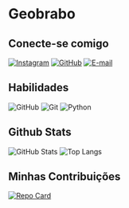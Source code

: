 # Geobrabo

## Conecte-se comigo
[![Instagram](https://img.shields.io/badge/-Instagram-FFF?style=for-the-badge&logo=instagram&logoColor=%23E4405F)](https://www.instagram.com/rodborba/)
[![GitHub](https://img.shields.io/badge/GitHub-FFF?style=for-the-badge&logo=github&logoColor=black)](https://github.com/SEUUSERNAME)
[![E-mail](https://img.shields.io/badge/-Email-FFF?style=for-the-badge&logo=microsoft-outlook&logoColor=000)](mailto:rod.borba@hotmail.com)

## Habilidades
![GitHub](https://img.shields.io/badge/GitHub-FFF?style=for-the-badge&logo=github&logoColor=black)
![Git](https://img.shields.io/badge/GIT-FFF?style=for-the-badge&logo=git&logoColor=E44C30)
![Python](https://img.shields.io/badge/python-FFF?style=for-the-badge&logo=python&logoColor=ffdd54)
## Github Stats
![GitHub Stats](https://github-readme-stats.vercel.app/api?username=Geobrabo&theme=transparent&bg_color=000&border_color=30A3DC&show_icons=true&icon_color=fff&title_color=16a103&text_color=30A3DC)
![Top Langs](https://github-readme-stats-git-masterrstaa-rickstaa.vercel.app/api/top-langs/?username=Geobrabo&layout=compact&bg_color=000&border_color=30A3DC&title_color=16a103&text_color=FFF)
## Minhas Contribuições
[![Repo Card](https://github-readme-stats.vercel.app/api/pin/?username=geobrabo&repo=dio-lab-open-source&bg_color=000&border_color=fff&show_icons=true&icon_color=fff&title_color=16a103&text_color=fff)](https://github.com/geobrabo/dio-lab-open-source)
